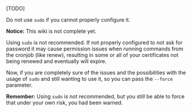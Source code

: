 [TODO]

Do not use `sudo` if you cannot properly configure it.

**Notice:** This wiki is not complete yet.

Using `sudo` is not recommended. If not properly configured to not ask for password it may cause permission issues when running commands from the cronjob (like renew), resulting in some or all of your certificates not being renewed and eventually will expire.

Now, if you are completely sure of the issues and the possibilities with the usage of `sudo` and still wanting to use it, so you can pass the `--force` parameter.

**Remember:** Using `sudo` is not recommended, but you still be able to force that under your own risk, you had been warned.